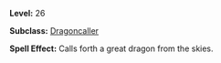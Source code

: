 <!-- TITLE: Spell: Call White Dragon -->
<!-- SUBTITLE:  -->

**Level:** 26

**Subclass:** [Dragoncaller](dragoncaller)

**Spell Effect:** Calls forth a great dragon from the skies.